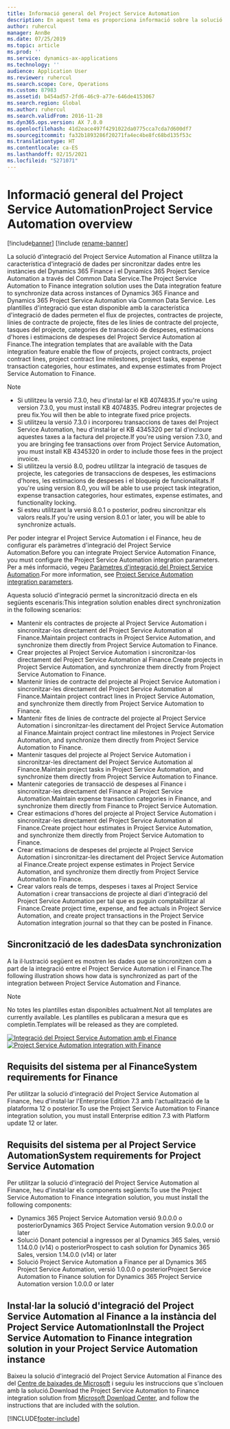 ```yaml
---
title: Informació general del Project Service Automation
description: En aquest tema es proporciona informació sobre la solució d'integració del Dynamics 365 Project Service Automation al Dynamics 365 Finance.
author: ruhercul
manager: AnnBe
ms.date: 07/25/2019
ms.topic: article
ms.prod: ''
ms.service: dynamics-ax-applications
ms.technology: ''
audience: Application User
ms.reviewer: ruhercul
ms.search.scope: Core, Operations
ms.custom: 87983
ms.assetid: b454ad57-2fd6-46c9-a77e-646de4153067
ms.search.region: Global
ms.author: ruhercul
ms.search.validFrom: 2016-11-28
ms.dyn365.ops.version: AX 7.0.0
ms.openlocfilehash: 41d2eace497f4291022da0775cca7cda7d600df7
ms.sourcegitcommit: fa32b1893286f20271fa4ec4be8fc68bd135f53c
ms.translationtype: HT
ms.contentlocale: ca-ES
ms.lasthandoff: 02/15/2021
ms.locfileid: "5271071"
---
```

# <a name="project-service-automation-overview"></a><span data-ttu-id="7bfe6-103">Informació general del Project Service Automation</span><span class="sxs-lookup"><span data-stu-id="7bfe6-103">Project Service Automation overview</span></span>

[!include[banner](../includes/banner.md)]
[!include [rename-banner](~/includes/cc-data-platform-banner.md)]

<span data-ttu-id="7bfe6-104">La solució d'integració del Project Service Automation al Finance utilitza la característica d'integració de dades per sincronitzar dades entre les instàncies del Dynamics 365 Finance i el Dynamics 365 Project Service Automation a través del Common Data Service.</span><span class="sxs-lookup"><span data-stu-id="7bfe6-104">The Project Service Automation to Finance integration solution uses the Data integration feature to synchronize data across instances of Dynamics 365 Finance and Dynamics 365 Project Service Automation via Common Data Service.</span></span> <span data-ttu-id="7bfe6-105">Les plantilles d'integració que estan disponible amb la característica d'integració de dades permeten el flux de projectes, contractes de projecte, línies de contracte de projecte, fites de les línies de contracte del projecte, tasques del projecte, categories de transacció de despeses, estimacions d'hores i estimacions de despeses del Project Service Automation al Finance.</span><span class="sxs-lookup"><span data-stu-id="7bfe6-105">The integration templates that are available with the Data integration feature enable the flow of projects, project contracts, project contract lines, project contract line milestones, project tasks, expense transaction categories, hour estimates, and expense estimates from Project Service Automation to Finance.</span></span>

> [!NOTE]
> - <span data-ttu-id="7bfe6-106">Si utilitzeu la versió 7.3.0, heu d'instal·lar el KB 4074835.</span><span class="sxs-lookup"><span data-stu-id="7bfe6-106">If you're using version 7.3.0, you must install KB 4074835.</span></span> <span data-ttu-id="7bfe6-107">Podreu integrar projectes de preu fix.</span><span class="sxs-lookup"><span data-stu-id="7bfe6-107">You will then be able to integrate fixed price projects.</span></span>
> - <span data-ttu-id="7bfe6-108">Si utilitzeu la versió 7.3.0 i incorporeu transaccions de taxes del Project Service Automation, heu d'instal·lar el KB 4345320 per tal d'incloure aquestes taxes a la factura del projecte.</span><span class="sxs-lookup"><span data-stu-id="7bfe6-108">If you're using version 7.3.0, and you are bringing fee transactions over from Project Service Automation, you must install KB 4345320 in order to include those fees in the project invoice.</span></span>
> - <span data-ttu-id="7bfe6-109">Si utilitzeu la versió 8.0, podreu utilitzar la integració de tasques de projecte, les categories de transaccions de despeses, les estimacions d'hores, les estimacions de despeses i el bloqueig de funcionalitats.</span><span class="sxs-lookup"><span data-stu-id="7bfe6-109">If you're using version 8.0, you will be able to use project task integration, expense transaction categories, hour estimates, expense estimates, and functionality locking.</span></span>
> - <span data-ttu-id="7bfe6-110">Si esteu utilitzant la versió 8.0.1 o posterior, podreu sincronitzar els valors reals.</span><span class="sxs-lookup"><span data-stu-id="7bfe6-110">If you're using version 8.0.1 or later, you will be able to synchronize actuals.</span></span>

<span data-ttu-id="7bfe6-111">Per poder integrar el Project Service Automation i el Finance, heu de configurar els paràmetres d'integració del Project Service Automation.</span><span class="sxs-lookup"><span data-stu-id="7bfe6-111">Before you can integrate Project Service Automation Finance, you must configure the Project Service Automation integration parameters.</span></span> <span data-ttu-id="7bfe6-112">Per a més informació, vegeu [Paràmetres d'integració del Project Service Automation](PSA-parameters.md).</span><span class="sxs-lookup"><span data-stu-id="7bfe6-112">For more information, see [Project Service Automation integration parameters](PSA-parameters.md).</span></span>

<span data-ttu-id="7bfe6-113">Aquesta solució d'integració permet la sincronització directa en els següents escenaris:</span><span class="sxs-lookup"><span data-stu-id="7bfe6-113">This integration solution enables direct synchronization in the following scenarios:</span></span>

- <span data-ttu-id="7bfe6-114">Mantenir els contractes de projecte al Project Service Automation i sincronitzar-los directament del Project Service Automation al Finance.</span><span class="sxs-lookup"><span data-stu-id="7bfe6-114">Maintain project contracts in Project Service Automation, and synchronize them directly from Project Service Automation to Finance.</span></span>
- <span data-ttu-id="7bfe6-115">Crear projectes al Project Service Automation i sincronitzar-los directament del Project Service Automation al Finance.</span><span class="sxs-lookup"><span data-stu-id="7bfe6-115">Create projects in Project Service Automation, and synchronize them directly from Project Service Automation to Finance.</span></span>
- <span data-ttu-id="7bfe6-116">Mantenir línies de contracte del projecte al Project Service Automation i sincronitzar-les directament del Project Service Automation al Finance.</span><span class="sxs-lookup"><span data-stu-id="7bfe6-116">Maintain project contract lines in Project Service Automation, and synchronize them directly from Project Service Automation to Finance.</span></span>
- <span data-ttu-id="7bfe6-117">Mantenir fites de línies de contracte del projecte al Project Service Automation i sincronitzar-les directament del Project Service Automation al Finance.</span><span class="sxs-lookup"><span data-stu-id="7bfe6-117">Maintain project contract line milestones in Project Service Automation, and synchronize them directly from Project Service Automation to Finance.</span></span>
- <span data-ttu-id="7bfe6-118">Mantenir tasques del projecte al Project Service Automation i sincronitzar-les directament del Project Service Automation al Finance.</span><span class="sxs-lookup"><span data-stu-id="7bfe6-118">Maintain project tasks in Project Service Automation, and synchronize them directly from Project Service Automation to Finance.</span></span>
- <span data-ttu-id="7bfe6-119">Mantenir categories de transacció de despeses al Finance i sincronitzar-les directament del Finance al Project Service Automation.</span><span class="sxs-lookup"><span data-stu-id="7bfe6-119">Maintain expense transaction categories in Finance, and synchronize them directly from Finance to Project Service Automation.</span></span>
- <span data-ttu-id="7bfe6-120">Crear estimacions d'hores del projecte al Project Service Automation i sincronitzar-les directament del Project Service Automation al Finance.</span><span class="sxs-lookup"><span data-stu-id="7bfe6-120">Create project hour estimates in Project Service Automation, and synchronize them directly from Project Service Automation to Finance.</span></span>
- <span data-ttu-id="7bfe6-121">Crear estimacions de despeses del projecte al Project Service Automation i sincronitzar-les directament del Project Service Automation al Finance.</span><span class="sxs-lookup"><span data-stu-id="7bfe6-121">Create project expense estimates in Project Service Automation, and synchronize them directly from Project Service Automation to Finance.</span></span>
- <span data-ttu-id="7bfe6-122">Crear valors reals de temps, despeses i taxes al Project Service Automation i crear transaccions de projecte al diari d'integració del Project Service Automation per tal que es puguin comptabilitzar al Finance.</span><span class="sxs-lookup"><span data-stu-id="7bfe6-122">Create project time, expense, and fee actuals in Project Service Automation, and create project transactions in the Project Service Automation integration journal so that they can be posted in Finance.</span></span>

## <a name="data-synchronization"></a><span data-ttu-id="7bfe6-123">Sincronització de les dades</span><span class="sxs-lookup"><span data-stu-id="7bfe6-123">Data synchronization</span></span>

<span data-ttu-id="7bfe6-124">A la il·lustració següent es mostren les dades que se sincronitzen com a part de la integració entre el Project Service Automation i el Finance.</span><span class="sxs-lookup"><span data-stu-id="7bfe6-124">The following illustration shows how data is synchronized as part of the integration between Project Service Automation and Finance.</span></span>

> [!NOTE]
> <span data-ttu-id="7bfe6-125">No totes les plantilles estan disponibles actualment.</span><span class="sxs-lookup"><span data-stu-id="7bfe6-125">Not all templates are currently available.</span></span> <span data-ttu-id="7bfe6-126">Les plantilles es publicaran a mesura que es completin.</span><span class="sxs-lookup"><span data-stu-id="7bfe6-126">Templates will be released as they are completed.</span></span>

<span data-ttu-id="7bfe6-127">[![Integració del Project Service Automation amb el Finance](./media/PSA-integration.png)](./media/PSA-integration.png)</span><span class="sxs-lookup"><span data-stu-id="7bfe6-127">[![Project Service Automation integration with Finance](./media/PSA-integration.png)](./media/PSA-integration.png)</span></span>

## <a name="system-requirements-for-finance"></a><span data-ttu-id="7bfe6-128">Requisits del sistema per al Finance</span><span class="sxs-lookup"><span data-stu-id="7bfe6-128">System requirements for Finance</span></span>

<span data-ttu-id="7bfe6-129">Per utilitzar la solució d'integració del Project Service Automation al Finance, heu d'instal·lar l'Enterprise Edition 7.3 amb l'actualització de la plataforma 12 o posterior.</span><span class="sxs-lookup"><span data-stu-id="7bfe6-129">To use the Project Service Automation to Finance integration solution, you must install Enterprise edition 7.3 with Platform update 12 or later.</span></span>

## <a name="system-requirements-for-project-service-automation"></a><span data-ttu-id="7bfe6-130">Requisits del sistema per al Project Service Automation</span><span class="sxs-lookup"><span data-stu-id="7bfe6-130">System requirements for Project Service Automation</span></span>

<span data-ttu-id="7bfe6-131">Per utilitzar la solució d'integració del Project Service Automation al Finance, heu d'instal·lar els components següents:</span><span class="sxs-lookup"><span data-stu-id="7bfe6-131">To use the Project Service Automation to Finance integration solution, you must install the following components:</span></span>

- <span data-ttu-id="7bfe6-132">Dynamics 365 Project Service Automation versió 9.0.0.0 o posterior</span><span class="sxs-lookup"><span data-stu-id="7bfe6-132">Dynamics 365 Project Service Automation version 9.0.0.0 or later</span></span>
- <span data-ttu-id="7bfe6-133">Solució Donant potencial a ingressos per al Dynamics 365 Sales, versió 1.14.0.0 (v14) o posterior</span><span class="sxs-lookup"><span data-stu-id="7bfe6-133">Prospect to cash solution for Dynamics 365 Sales, version 1.14.0.0 (v14) or later</span></span>
- <span data-ttu-id="7bfe6-134">Solució Project Service Automation a Finance per al Dynamics 365 Project Service Automation, versió 1.0.0.0 o posterior</span><span class="sxs-lookup"><span data-stu-id="7bfe6-134">Project Service Automation to Finance solution for Dynamics 365 Project Service Automation version 1.0.0.0 or later</span></span>

## <a name="install-the-project-service-automation-to-finance-integration-solution-in-your-project-service-automation-instance"></a><span data-ttu-id="7bfe6-135">Instal·lar la solució d'integració del Project Service Automation al Finance a la instància del Project Service Automation</span><span class="sxs-lookup"><span data-stu-id="7bfe6-135">Install the Project Service Automation to Finance integration solution in your Project Service Automation instance</span></span>

<span data-ttu-id="7bfe6-136">Baixeu la solució d'integració del Project Service Automation al Finance des del [Centre de baixades de Microsoft](https://www.microsoft.com/download/details.aspx?id=57016) i seguiu les instruccions que s'inclouen amb la solució.</span><span class="sxs-lookup"><span data-stu-id="7bfe6-136">Download the Project Service Automation to Finance integration solution from [Microsoft Download Center](https://www.microsoft.com/download/details.aspx?id=57016), and follow the instructions that are included with the solution.</span></span>


[!INCLUDE[footer-include](../includes/footer-banner.md)]